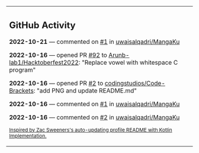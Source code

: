 <table><tr><td valign="top" width="100%">    

## GitHub Activity

**2022-10-21** — commented on [#1](https://github.com/uwaisalqadri/MangaKu/issues/1#issuecomment-1287597901) in [uwaisalqadri/MangaKu](https://github.com/uwaisalqadri/MangaKu)

**2022-10-16** — opened PR [#92](https://github.com/Arunb-lab1/Hacktoberfest2022/pull/92) to [Arunb-lab1/Hacktoberfest2022](https://github.com/Arunb-lab1/Hacktoberfest2022): "Replace vowel with whitespace C program"

**2022-10-16** — opened PR [#2](https://github.com/codingstudios/Code-Brackets/pull/2) to [codingstudios/Code-Brackets](https://github.com/codingstudios/Code-Brackets): "add PNG and update README.md"

**2022-10-16** — commented on [#1](https://github.com/uwaisalqadri/MangaKu/issues/1#issuecomment-1279971568) in [uwaisalqadri/MangaKu](https://github.com/uwaisalqadri/MangaKu)

**2022-10-16** — commented on [#2](https://github.com/uwaisalqadri/MangaKu/issues/2#issuecomment-1279951203) in [uwaisalqadri/MangaKu](https://github.com/uwaisalqadri/MangaKu)
                
<sub><a href="https://github.com/ZacSweers/ZacSweers/">Inspired by Zac Sweeners's auto-updating profile README with Kotlin Implementation.</a></sub>
        